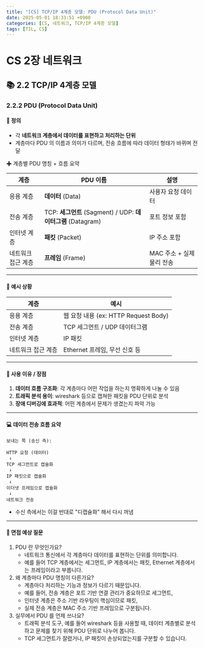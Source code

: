 ```yaml
---
title: "[CS] TCP/IP 4계층 모델: PDU (Protocol Data Unit)"
date: 2025-05-01 18:33:51 +0900
categories: [CS, 네트워크, TCP/IP 4계층 모델]
tags: [TIL, CS]
---
```

# CS 2장 네트워크
## 📚 2.2 TCP/IP 4계층 모델

### 2.2.2 PDU (Protocol Data Unit)

#### 📘 정의
- 각 **네트워크 계층에서 데이터를 표현하고 처리하는 단위**
- 계층마다 PDU 의 이름과 의미가 다르며, 전송 흐름에 따라 데이터 형태가 바뀌며 전달

✚ 계층별 PDU 명칭 + 흐름 요약

| 계층         | PDU 이름                                      | 설명                |
|------------|---------------------------------------------|-------------------|
| 응용 계층      | **데이터** (Data)                                  | 사용자 요청 데이터        |
| 전송 계층      | TCP: **세그먼트** (Sagment) / UDP: **데이터그램** (Datagram) | 포트 정보 포함          |
| 인터넷 계층     | **패킷** (Packet)                                 | IP 주소 포함          |
| 네트워크 접근 계층 | **프레임** (Frame)                                 | MAC 주소 + 실제 물리 전송 |

---

#### 📌 예시 상황

| 계층          | 예시                              |
|-------------|---------------------------------|
| 응용 계층       | 웹 요청 내용 (ex: HTTP Request Body) |
| 전송 계층       | TCP 세그먼트 / UDP 데이터그램            |
| 인터넷 계층      | IP 패킷                           |
| 네트워크 접근 계층  | Ethernet 프레임, 무선 신호 등           |


---

#### 🎯 사용 이유 / 장점
1. **데이터 흐름 구조화**: 각 계층마다 어떤 작업을 하는지 명확하게 나눌 수 있음
2. **트래픽 분석 용이**: wireshark 등으로 캡쳐한 패킷을 PDU 단위로 분석
3. **장애 디버깅에 효과적**: 어떤 계층에서 문제가 생겼는지 파악 가능

---
#### 💻 데이터 전송 흐름 요약

```plaintext
보내는 쪽 (송신 측):

HTTP 요청 (데이터)
 ↓
TCP 세그먼트로 캡슐화
 ↓
IP 패킷으로 캡슐화
 ↓
이더넷 프레임으로 캡슐화
 ↓
네트워크 전송
```
- 수신 측에서는 이걸 반대로 "디캡슐화" 해서 다시 꺼냄

---

#### 🎤 면접 예상 질문
1. PDU 란 무엇인가요?
   - 네트워크 통신에서 각 계층마다 데이터를 표현하는 단위를 의미합니다.
   - 예를 들어 TCP 계층에서는 세그먼트, IP 계층에서는 패킷, Ethernet 계층에서는 프레임이라고 부릅니다.
2. 왜 계층마다 PDU 명칭이 다른가요?
   - 계층마다 처리하는 기능과 정보가 다르기 때문입니다.
   - 예를 들어, 전송 계층은 포트 기반 연결 관리가 중요하므로 세그먼트,
   - 인터넷 계층은 주소 기반 라우팅이 핵심이므로 패킷,
   - 실제 전송 계층은 MAC 주소 기반 프레임으로 구분됩니다.
3. 실무에서 PDU 를 언제 쓰나요?
   - 트래픽 분석 도구, 예를 들어 wireshark 등을 사용할 때, 데이터 계층별로 분석하고 문제를 찾기 위해 PDU 단위로 나누어 봅니다.
   - TCP 세그먼트가 잘렸거나, IP 패킷이 손상되었는지를 구분할 수 있습니다.
